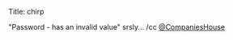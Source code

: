 Title: chirp

"Password - has an invalid value"  srsly... /cc <a href="http://twitter.com/CompaniesHouse">@CompaniesHouse</a>
